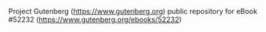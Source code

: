 Project Gutenberg (https://www.gutenberg.org) public repository for
eBook #52232 (https://www.gutenberg.org/ebooks/52232)
